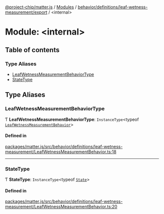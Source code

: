 [@project-chip/matter.js](../README.md) / [Modules](../modules.md) / [behavior/definitions/leaf-wetness-measurement/export](behavior_definitions_leaf_wetness_measurement_export.md) / \<internal\>

# Module: \<internal\>

## Table of contents

### Type Aliases

- [LeafWetnessMeasurementBehaviorType](behavior_definitions_leaf_wetness_measurement_export._internal_.md#leafwetnessmeasurementbehaviortype)
- [StateType](behavior_definitions_leaf_wetness_measurement_export._internal_.md#statetype)

## Type Aliases

### LeafWetnessMeasurementBehaviorType

Ƭ **LeafWetnessMeasurementBehaviorType**: `InstanceType`\<typeof [`LeafWetnessMeasurementBehavior`](behavior_definitions_leaf_wetness_measurement_export.md#leafwetnessmeasurementbehavior)\>

#### Defined in

[packages/matter.js/src/behavior/definitions/leaf-wetness-measurement/LeafWetnessMeasurementBehavior.ts:18](https://github.com/project-chip/matter.js/blob/2d9f2165d2672864fda3496a6d0d5f93597f82c6/packages/matter.js/src/behavior/definitions/leaf-wetness-measurement/LeafWetnessMeasurementBehavior.ts#L18)

___

### StateType

Ƭ **StateType**: `InstanceType`\<typeof [`State`](../classes/behavior_definitions_leaf_wetness_measurement_export.LeafWetnessMeasurementServer.md#state-1)\>

#### Defined in

[packages/matter.js/src/behavior/definitions/leaf-wetness-measurement/LeafWetnessMeasurementBehavior.ts:20](https://github.com/project-chip/matter.js/blob/2d9f2165d2672864fda3496a6d0d5f93597f82c6/packages/matter.js/src/behavior/definitions/leaf-wetness-measurement/LeafWetnessMeasurementBehavior.ts#L20)
